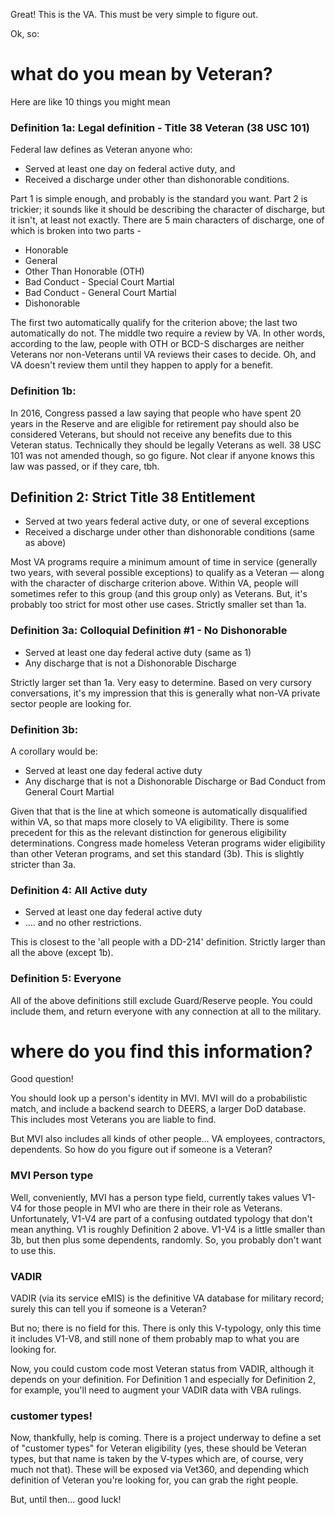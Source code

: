 Great! This is the VA. This must be very simple to figure out.

Ok, so:

# what do you mean by Veteran?

Here are like 10 things you might mean

### Definition 1a: Legal definition - Title 38 Veteran (38 USC 101)
Federal law defines as Veteran anyone who:
+ Served at least one day on federal active duty, and
+ Received a discharge under other than dishonorable conditions.

Part 1 is simple enough, and probably is the standard you want. Part 2 is trickier; it sounds like it should be describing the character of discharge, but it isn't, at least not exactly. There are 5 main characters of discharge, one of which is broken into two parts -
  + Honorable
  + General
  + Other Than Honorable (OTH)
  + Bad Conduct - Special Court Martial
  + Bad Conduct - General Court Martial
  + Dishonorable
  
The first two automatically qualify for the criterion above; the last two automatically do not. The middle two require a review by VA. In other words, according to the law, people with OTH or BCD-S discharges are neither Veterans nor non-Veterans until VA reviews their cases to decide. Oh, and VA doesn't review them until they happen to apply for a benefit.

### Definition 1b:
In 2016, Congress passed a law saying that people who have spent 20 years in the Reserve and are eligible for retirement pay should also be considered Veterans, but should not receive any benefits due to this Veteran status. Technically they should be legally Veterans as well. 38 USC 101 was not amended though, so go figure. Not clear if anyone knows this law was passed, or if they care, tbh.

## Definition 2: Strict Title 38 Entitlement
+ Served at two years federal active duty, or one of several exceptions
+ Received a discharge under other than dishonorable conditions (same as above)

Most VA programs require a minimum amount of time in service (generally two years, with several possible exceptions) to qualify as a Veteran — along with the character of discharge criterion above. Within VA, people will sometimes refer to this group (and this group only) as Veterans. But, it's probably too strict for most other use cases. Strictly smaller set than 1a.

### Definition 3a: Colloquial Definition #1 - No Dishonorable
+ Served at least one day federal active duty (same as 1)
+ Any discharge that is not a Dishonorable Discharge

Strictly larger set than 1a. Very easy to determine. Based on very cursory conversations, it's my impression that this is generally what non-VA private sector people are looking for.

### Definition 3b: 
A corollary would be:
+ Served at least one day federal active duty
+ Any discharge that is not a Dishonorable Discharge or Bad Conduct from General Court Martial

Given that that is the line at which someone is automatically disqualified within VA, so that maps more closely to VA eligibility. There is some precedent for this as the relevant distinction for generous eligibility determinations. Congress made homeless Veteran programs wider eligibility than other Veteran programs, and set this standard (3b). This is slightly stricter than 3a.

### Definition 4: All Active duty
+ Served at least one day federal active duty
+ .... and no other restrictions.

This is closest to the 'all people with a DD-214' definition. Strictly larger than all the above (except 1b).

### Definition 5: Everyone
All of the above definitions still exclude Guard/Reserve people. You could include them, and return everyone with any connection at all to the military.

# where do you find this information?
Good question!

You should look up a person's identity in MVI. MVI will do a probabilistic match, and include a backend search to DEERS, a larger DoD database. This includes most Veterans you are liable to find.

But MVI also includes all kinds of other people... VA employees, contractors, dependents. So how do you figure out if someone is a Veteran?

### MVI Person type
Well, conveniently, MVI has a person type field, currently takes values V1-V4 for those people in MVI who are there in their role as Veterans. Unfortunately, V1-V4 are part of a confusing outdated typology that don't mean anything. V1 is roughly Definition 2 above. V1-V4 is a little smaller than 3b, but then plus some dependents, randomly. So, you probably don't want to use this.

### VADIR
VADIR (via its service eMIS) is the definitive VA database for military record; surely this can tell you if someone is a Veteran?

But no; there is no field for this. There is only this V-typology, only this time it includes V1-V8, and still none of them probably map to what you are looking for.

Now, you could custom code most Veteran status from VADIR, although it depends on your definition. For Definition 1 and especially for Definition 2, for example, you'll need to augment your VADIR data with VBA rulings.

### customer types!
Now, thankfully, help is coming. There is a project underway to define a set of "customer types" for Veteran eligibility (yes, these should be Veteran types, but that name is taken by the V-types which are, of course, very much not that). These will be exposed via Vet360, and depending which definition of Veteran you're looking for, you can grab the right people.

But, until then... good luck!
